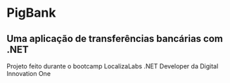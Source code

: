 # PigBank
## Uma aplicação de transferências bancárias com .NET
Projeto feito durante o bootcamp LocalizaLabs .NET Developer da Digital Innovation One